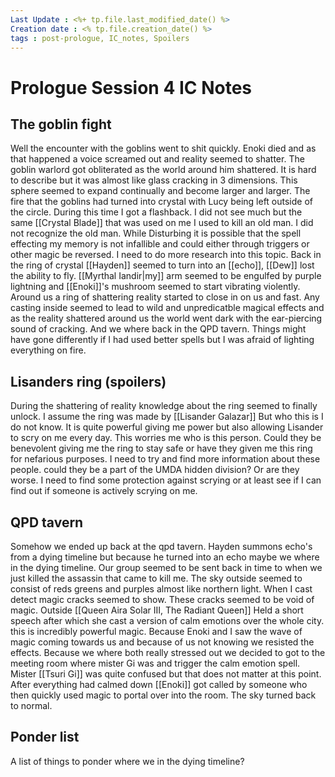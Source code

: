 ```yaml
---
Last Update : <%+ tp.file.last_modified_date() %>
Creation date : <% tp.file.creation_date() %>
tags : post-prologue, IC_notes, Spoilers 
---
```


# Prologue Session 4 IC Notes

## The goblin fight
Well the encounter with the goblins went to shit quickly. Enoki died and as that happened a voice screamed out and reality seemed to shatter. The goblin warlord got obliterated as the world around him shattered. It is hard to describe but it was almost like glass cracking in 3 dimensions. This sphere seemed to expand continually and become larger and larger.  The fire that the goblins had turned into crystal with Lucy being left outside of the circle. During this time I got a flashback. I did not see much but the same [[Crystal Blade]] that was used on me I used to kill an old man. I did not recognize the old man. While Disturbing it is possible that the spell effecting my memory is not infallible and could either through triggers or other magic be reversed. I need to do more research into this topic. 
Back in the ring of crystal [[Hayden]] seemed to turn into an [[echo]], [[Dew]] lost the ability to fly. [[Myrthal Iandir|my]] arm seemed to be engulfed by purple lightning and [[Enoki]]'s mushroom seemed to start vibrating violently. Around us a ring of shattering reality started to close in on us and fast. Any casting inside seemed to lead to wild and unpredicatble magical effects and as the reality shattered around us the world went dark with the ear-piercing sound of cracking.  And we where back in the QPD tavern. Things might have gone differently if I had used better spells but I was afraid of lighting everything on fire.

## Lisanders ring (spoilers)
During the shattering of reality knowledge about the ring seemed to finally unlock. I assume the ring was made by [[Lisander Galazar]] But who this is I do not know. It is quite powerful giving me power but also allowing Lisander to scry on me every day. This worries me who is this person. Could they be benevolent giving me the ring to stay safe or have they given me this ring for nefarious purposes. I need to try and find more information about these people. could they be a part of the UMDA hidden division? Or are they worse. I need to find some protection against scrying or at least see if I can find out if someone is actively scrying on me.

## QPD tavern
Somehow we ended up back at the qpd tavern. Hayden summons echo's from a dying timeline but because he turned into an echo maybe we where in the dying timeline. 
Our group seemed to be sent back in time to when we just killed the assassin that came to kill me. The sky outside seemed to consist of reds greens and purples almost like northern light. When I cast detect magic cracks seemed to show. These cracks seemed to be void of magic. Outside [[Queen Aira Solar III, The Radiant Queen]] Held a short speech after which she cast a version of calm emotions over the whole city. this is incredibly powerful magic. Because Enoki and I saw the wave of magic coming towards us and because of us not knowing we resisted the effects. Because we where both really stressed out we decided to got to the meeting room where mister Gi was and trigger the calm emotion spell. Mister [[Tsuri Gi]] was quite confused but that does not matter at this point. 
After everything had calmed down [[Enoki]] got called by someone who then quickly used magic to portal over into the room. The sky turned back to normal. 

## Ponder list
A list of things to ponder
where we in the dying timeline?
